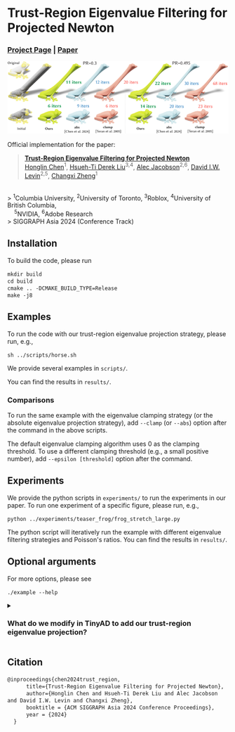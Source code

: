 # Trust-Region Eigenvalue Filtering for Projected Newton

### [Project Page](https://www.cs.columbia.edu/cg/trust-region/)  | [Paper](https://www.cs.columbia.edu/cg/trust-region/paper.pdf)

<img src="https://github.com/honglin-c/trust-region-newton/blob/main/.github/images/teaser.png" width="800">

Official implementation for the paper:
> **[Trust-Region Eigenvalue Filtering for Projected Newton](https://www.cs.columbia.edu/cg/trust-region/)**  
> [Honglin Chen](https://www.cs.columbia.edu/~honglinchen/)<sup>1</sup>, 
[Hsueh-Ti Derek Liu](https://www.dgp.toronto.edu/~hsuehtil/)<sup>3,</sup><sup>4</sup>, 
[Alec Jacobson](https://www.cs.toronto.edu/~jacobson/)<sup>2,</sup><sup>6</sup>,
[David I.W. Levin](http://www.cs.toronto.edu/~diwlevin/)<sup>2,</sup><sup>5</sup>, 
[Changxi Zheng](http://www.cs.columbia.edu/~cxz/)<sup>1</sup>
<br>
> <sup>1</sup>Columbia University, 
<sup>2</sup>University of Toronto,  
<sup>3</sup>Roblox, 
<sup>4</sup>University of British Columbia, 
<br> 
&nbsp; &nbsp; <sup>5</sup>NVIDIA,
<sup>6</sup>Adobe Research
<br>
> SIGGRAPH Asia 2024 (Conference Track)


## Installation
To build the code, please run
```
mkdir build
cd build
cmake .. -DCMAKE_BUILD_TYPE=Release
make -j8
```

## Examples

To run the code with our trust-region eigenvalue projection strategy, please run, e.g.,
```
sh ../scripts/horse.sh
```
We provide several examples in `scripts/`. 

You can find the results in `results/`.

### Comparisons
To run the same example with the eigenvalue clamping strategy (or the absolute eigenvalue projection strategy), add `--clamp` (or `--abs`) option after the command in the above scripts.

The default eigenvalue clamping algorithm uses 0 as the clamping threshold. To use a different clamping threshold (e.g., a small positive number), add `--epsilon [threshold]` option after the command. 

## Experiments

We provide the python scripts in `experiments/` to run the experiments in our paper.
To run one experiment of a specific figure, please run, e.g.,
```
python ../experiments/teaser_frog/frog_stretch_large.py
```

The python script will iteratively run the example with different eigenvalue filtering strategies and Poisson's ratios. You can find the results in `results/`.

## Optional arguments

For more options, please see
```
./example --help
```

<details>
<summary>
<h3>What do we modify in TinyAD to add our trust-region eigenvalue projection? </h3>
</summary>

As a research prototype, we choose to make minimal modifications in TinyAD when adding our new projection method. 
We clone [TinyAD](https://github.com/patr-schm/TinyAD/blob/29417031c185b6dc27b6d4b684550d844459b735D) to the project folder,
and comment out and change [lines 71-75](https://github.com/patr-schm/TinyAD/blob/29417031c185b6dc27b6d4b684550d844459b735/include/TinyAD/Utils/HessianProjection.hh#L71-L75) in `TinyAD/include/TinyAD/Utils/HessianProjection.hh` to:
```
  if (_eigenvalue_eps < 0) {
      // project to absolute value if the eigenvalue threshold is set to be less than 0
      if (D(i, i) < 0)
      {
          D(i, i) = -D(i, i);
          all_positive = false;
      }
  }
  else {
      // project to epsilon otherwise
      if (D(i, i) < _eigenvalue_eps)
      {
          D(i, i) = _eigenvalue_eps;
          all_positive = false;
      }
  }
```
Thus we simply use `eps < 0` (e.g., `eps = -1`) as a flag for absolute eigenvalue projection.

To implement our adaptive eigenvalue projection strategy, we [compute the trust region ratio](https://github.com/honglin-c/trust-region-newton/blob/15a306fbbea61cf178cf6c0be45410fdbab9c394/main.cpp#L316) and [use it as a threshold to switch between the abs and clamp strategy](https://github.com/honglin-c/trust-region-newton/blob/15a306fbbea61cf178cf6c0be45410fdbab9c394/main.cpp#L274).

</details>

</details>


## Citation
```
@inproceedings{chen2024trust_region,
      title={Trust-Region Eigenvalue Filtering for Projected Newton},
      author={Honglin Chen and Hsueh-Ti Derek Liu and Alec Jacobson and David I.W. Levin and Changxi Zheng},
      booktitle = {ACM SIGGRAPH Asia 2024 Conference Proceedings},
      year = {2024}
  }
```